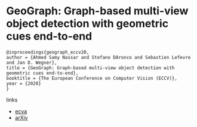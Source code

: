 # GeoGraph: Graph-based multi-view object detection with geometric cues end-to-end

```
@inproceedings{geograph_eccv20,
author = {Ahmed Samy Nassar and Stefano DAronco and Sebastien Lefevre and Jan D. Wegner},
title = {GeoGraph: Graph-based multi-view object detection with geometric cues end-to-end},
booktitle = {The European Conference on Computer Vision (ECCV)},
year = {2020}
}
```

links
- [ecva](http://www.ecva.net/papers/eccv_2020/papers_ECCV/papers/123520477.pdf)
- [arXiv](https://arxiv.org/abs/2003.10151)
